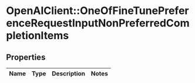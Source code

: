 # OpenAIClient::OneOfFineTunePreferenceRequestInputNonPreferredCompletionItems

## Properties
Name | Type | Description | Notes
------------ | ------------- | ------------- | -------------

